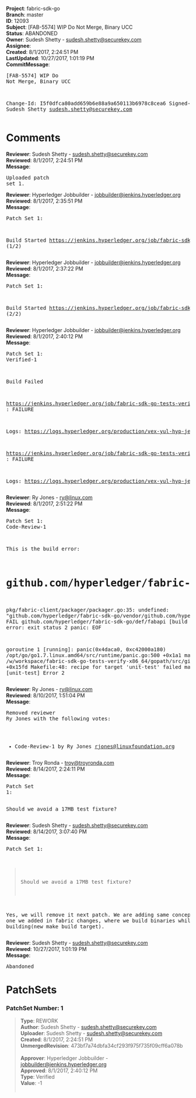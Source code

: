 <strong>Project</strong>: fabric-sdk-go<br><strong>Branch</strong>: master<br><strong>ID</strong>: 12093<br><strong>Subject</strong>: [FAB-5574] WIP Do Not Merge, Binary UCC<br><strong>Status</strong>: ABANDONED<br><strong>Owner</strong>: Sudesh Shetty - sudesh.shetty@securekey.com<br><strong>Assignee</strong>:<br><strong>Created</strong>: 8/1/2017, 2:24:51 PM<br><strong>LastUpdated</strong>: 10/27/2017, 1:01:19 PM<br><strong>CommitMessage</strong>:<br><pre>[FAB-5574] WIP Do Not Merge, Binary UCC

Change-Id: I5f0dfca80add659b6e88a9a650113b6978c8cea6
Signed-off-by: Sudesh Shetty <sudesh.shetty@securekey.com>
</pre><h1>Comments</h1><strong>Reviewer</strong>: Sudesh Shetty - sudesh.shetty@securekey.com<br><strong>Reviewed</strong>: 8/1/2017, 2:24:51 PM<br><strong>Message</strong>: <pre>Uploaded patch set 1.</pre><strong>Reviewer</strong>: Hyperledger Jobbuilder - jobbuilder@jenkins.hyperledger.org<br><strong>Reviewed</strong>: 8/1/2017, 2:35:51 PM<br><strong>Message</strong>: <pre>Patch Set 1:

Build Started https://jenkins.hyperledger.org/job/fabric-sdk-go-tests-verify-s390x/153/ (1/2)</pre><strong>Reviewer</strong>: Hyperledger Jobbuilder - jobbuilder@jenkins.hyperledger.org<br><strong>Reviewed</strong>: 8/1/2017, 2:37:22 PM<br><strong>Message</strong>: <pre>Patch Set 1:

Build Started https://jenkins.hyperledger.org/job/fabric-sdk-go-tests-verify-x86_64/297/ (2/2)</pre><strong>Reviewer</strong>: Hyperledger Jobbuilder - jobbuilder@jenkins.hyperledger.org<br><strong>Reviewed</strong>: 8/1/2017, 2:40:12 PM<br><strong>Message</strong>: <pre>Patch Set 1: Verified-1

Build Failed 

https://jenkins.hyperledger.org/job/fabric-sdk-go-tests-verify-x86_64/297/ : FAILURE

Logs: https://logs.hyperledger.org/production/vex-yul-hyp-jenkins-1/fabric-sdk-go-tests-verify-x86_64/297

https://jenkins.hyperledger.org/job/fabric-sdk-go-tests-verify-s390x/153/ : FAILURE

Logs: https://logs.hyperledger.org/production/vex-yul-hyp-jenkins-1/fabric-sdk-go-tests-verify-s390x/153</pre><strong>Reviewer</strong>: Ry Jones - ry@linux.com<br><strong>Reviewed</strong>: 8/1/2017, 2:51:22 PM<br><strong>Message</strong>: <pre>Patch Set 1: Code-Review-1

This is the build error:

# github.com/hyperledger/fabric-sdk-go/pkg/fabric-client/packager
pkg/fabric-client/packager/packager.go:35: undefined: "github.com/hyperledger/fabric-sdk-go/vendor/github.com/hyperledger/fabric/protos/peer".ChaincodeSpec_BINARY
FAIL	github.com/hyperledger/fabric-sdk-go/def/fabapi [build failed]
error: exit status 2
panic: EOF

goroutine 1 [running]:
panic(0x4daca0, 0xc42000a180)
	/opt/go/go1.7.linux.amd64/src/runtime/panic.go:500 +0x1a1
main.main()
	/w/workspace/fabric-sdk-go-tests-verify-x86_64/gopath/src/github.com/AlekSi/gocov-xml/gocov-xml.go:60 +0x15fd
Makefile:48: recipe for target 'unit-test' failed
make: *** [unit-test] Error 2</pre><strong>Reviewer</strong>: Ry Jones - ry@linux.com<br><strong>Reviewed</strong>: 8/10/2017, 1:51:04 PM<br><strong>Message</strong>: <pre>Removed reviewer Ry Jones with the following votes:

* Code-Review-1 by Ry Jones <rjones@linuxfoundation.org>
</pre><strong>Reviewer</strong>: Troy Ronda - troy@troyronda.com<br><strong>Reviewed</strong>: 8/14/2017, 2:24:11 PM<br><strong>Message</strong>: <pre>Patch Set 1:

Should we avoid a 17MB test fixture?</pre><strong>Reviewer</strong>: Sudesh Shetty - sudesh.shetty@securekey.com<br><strong>Reviewed</strong>: 8/14/2017, 3:07:40 PM<br><strong>Message</strong>: <pre>Patch Set 1:

> Should we avoid a 17MB test fixture?

Yes, we will remove it next patch. We are adding same concept as the one we added in fabric changes, where we build binaries while building(new make build target).</pre><strong>Reviewer</strong>: Sudesh Shetty - sudesh.shetty@securekey.com<br><strong>Reviewed</strong>: 10/27/2017, 1:01:19 PM<br><strong>Message</strong>: <pre>Abandoned</pre><h1>PatchSets</h1><h3>PatchSet Number: 1</h3><blockquote><strong>Type</strong>: REWORK<br><strong>Author</strong>: Sudesh Shetty - sudesh.shetty@securekey.com<br><strong>Uploader</strong>: Sudesh Shetty - sudesh.shetty@securekey.com<br><strong>Created</strong>: 8/1/2017, 2:24:51 PM<br><strong>UnmergedRevision</strong>: 473bf7a74dbfa34cf293f975f735f09cff6a078b<br><br><strong>Approver</strong>: Hyperledger Jobbuilder - jobbuilder@jenkins.hyperledger.org<br><strong>Approved</strong>: 8/1/2017, 2:40:12 PM<br><strong>Type</strong>: Verified<br><strong>Value</strong>: -1<br><br></blockquote>